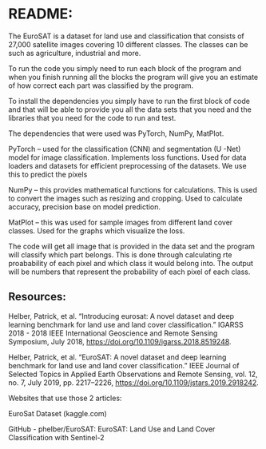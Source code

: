 # README: 

The EuroSAT is a dataset for land use and classification that consists of 27,000 satellite images covering 10 different classes. The classes can be such as agriculture, industrial and more. 


To run the code you simply need to run each block of the program and when you finish running all the blocks the program will give you an estimate of how correct each part was classified by the program.


To install the dependencies you simply have to run the first block of code and that will be able to provide you all the data sets that you need and the libraries that you need for the code to run and test.


The dependencies that were used was PyTorch, NumPy, MatPlot.


PyTorch – used for the classification (CNN) and segmentation (U -Net) model for image classification. Implements loss functions. Used for data loaders and datasets for efficient preprocessing of the datasets. We use this to predict the pixels


NumPy – this provides mathematical functions for calculations. This is used to convert the images such as resizing and cropping. Used to calculate accuracy, precision base on model prediction.


MatPlot – this was used for sample images from different land cover classes. Used for the graphs which visualize the loss.
 
The code will get all image that is provided in the data set and the program will classify which part belongs. This is done through calculating rte proabability of each pixel and which class it would belong into. The output will be numbers that represent the probability of each pixel of each class.


## Resources:

Helber, Patrick, et al. “Introducing eurosat: A novel dataset and deep learning benchmark for land use and land cover classification.” IGARSS 2018 - 2018 IEEE International Geoscience and Remote Sensing Symposium, July 2018, https://doi.org/10.1109/igarss.2018.8519248. 

Helber, Patrick, et al. “EuroSAT: A novel dataset and deep learning benchmark for land use and land cover classification.” IEEE Journal of Selected Topics in Applied Earth Observations and Remote Sensing, vol. 12, no. 7, July 2019, pp. 2217–2226, https://doi.org/10.1109/jstars.2019.2918242. 


Websites that use those 2 articles:

EuroSat Dataset (kaggle.com)

GitHub - phelber/EuroSAT: EuroSAT: Land Use and Land Cover Classification with Sentinel-2
